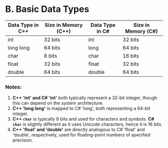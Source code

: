 # B. Basic Data Types

| Data Type in C++ | Size in Memory (C++) | Data Type in C# | Size in Memory (C#) |
|------------------|----------------------|-----------------|---------------------|
| int              | 32 bits              | int             | 32 bits             |
| long long        | 64 bits              | long            | 64 bits             |
| char             | 8 bits               | char            | 16 bits             |
| float            | 32 bits              | float           | 32 bits             |
| double           | 64 bits              | double          | 64 bits             |

### Notes:
1. **C++ 'int' and C# 'int'** both typically represent a 32-bit integer, though this can depend on the system architecture.
2. **C++ 'long long'** is mapped to C# 'long', both representing a 64-bit integer.
3. **C++ `char`** is typically 8 bits and used for characters and symbols. **C# `char`** is slightly different as it uses Unicode characters, hence it is 16 bits.
4. **C++ 'float' and 'double'** are directly analogous to C# 'float' and 'double', respectively, used for floating-point numbers of specified precision.

